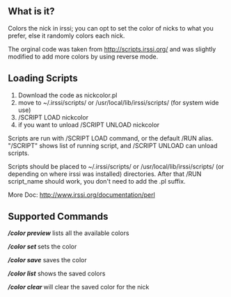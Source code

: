 What is it?
-----------

Colors the nick in irssi; you can opt to set the color of nicks to what you prefer, else it randomly colors each nick.

The orginal code was taken from http://scripts.irssi.org/ and was slightly modified to add more colors by using reverse mode.

Loading Scripts
---------------

1. Download the code as nickcolor.pl
2. move to ~/.irssi/scripts/ or /usr/local/lib/irssi/scripts/ (for system wide use)
3. /SCRIPT LOAD nickcolor
4. if you want to unload /SCRIPT UNLOAD nickcolor 

Scripts are run with /SCRIPT LOAD command, or the default /RUN alias.
"/SCRIPT" shows list of running script, and /SCRIPT UNLOAD can unload
scripts.

Scripts should be placed to ~/.irssi/scripts/ or
/usr/local/lib/irssi/scripts/ (or depending on where irssi was
installed) directories. After that /RUN script_name should work, you
don't need to add the .pl suffix.


More Doc: http://www.irssi.org/documentation/perl

Supported Commands
------------------

**_/color preview_** lists all the available colors

**_/color set <nick> <int>_** sets the color

**_/color save_** saves the color

**_/color list_** shows the saved colors

**_/color clear_ <nick>** will clear the saved color for the nick

